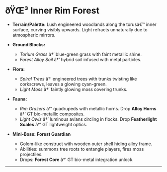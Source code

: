 ﻿# ðŸŒ³ Inner Rim Forest

- **Terrain/Palette:**
  Lush engineered woodlands along the torusâ€™ inner surface, curving visibly upwards. Light refracts unnaturally due to atmospheric mirrors.

- **Ground Blocks:**

  - _Torium Grass_ â†’ blue-green grass with faint metallic shine.
  - _Forest Alloy Soil_ â†’ hybrid soil infused with metal particles.

- **Flora:**

  - _Spiral Trees_ â†’ engineered trees with trunks twisting like corkscrews, leaves a glowing cyan-green.
  - _Light Moss_ â†’ faintly glowing moss covering trunks.

- **Fauna:**

  - _Rim Grazers_ â†’ quadrupeds with metallic horns. Drop **Alloy Horns** â†’ GT bio-metallic composites.
  - _Light Owls_ â†’ luminous avians circling in flocks. Drop **Featherlight Scales** â†’ GT lightweight optics.

- **Mini-Boss:** **Forest Guardian**

  - Golem-like construct with wooden outer shell hiding alloy frame.
  - Abilities: summons tree roots to entangle players, fires moss projectiles.
  - Drops: **Forest Core** â†’ GT bio-metal integration unlock.

---

##
